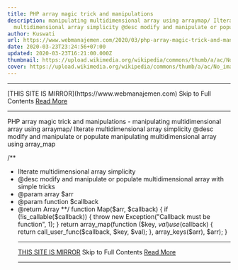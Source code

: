 ```yaml
---
title: PHP array magic trick and manipulations
description: manipulating multidimensional array using arraymap/ Ilterate
  multidimensional array simplicity @desc modify and manipulate or populate
author: Kuswati
url: https://www.webmanajemen.com/2020/03/php-array-magic-trick-and-manipulations.html
date: 2020-03-23T23:24:56+07:00
updated: 2020-03-23T16:21:00.000Z
thumbnail: https://upload.wikimedia.org/wikipedia/commons/thumb/a/ac/No_image_available.svg/2048px-No_image_available.svg.png
cover: https://upload.wikimedia.org/wikipedia/commons/thumb/a/ac/No_image_available.svg/2048px-No_image_available.svg.png
---
```


<hr/> [THIS SITE IS MIRROR](https://www.webmanajemen.com) Skip to Full Contents <a href="https://www.webmanajemen.com/2020/03/php-array-magic-trick-and-manipulations.html" rel="follow" class="button" id="read-more">Read More</a> <hr/> PHP array magic trick and manipulations - manipulating multidimensional array using arraymap/ Ilterate multidimensional array simplicity @desc modify and manipulate or populate manipulating multidimensional array using array_map

/**
* Ilterate multidimensional array simplicity
* @desc modify and manipulate or populate multidimensional array with simple tricks
* @param array $arr
* @param function $callback
* @return Array
**/
function Map($arr, $callback)
{  if (!is_callable($callback)) {
    throw new Exception("Callback must be function", 1);
  }
  return array_map(function ($key, $val) use ($callback) {
    return call_user_func($callback, $key, $val);
  }, array_keys($arr), $arr);
} <hr/> [THIS SITE IS MIRROR](https://www.webmanajemen.com) Skip to Full Contents <a href="https://www.webmanajemen.com/2020/03/php-array-magic-trick-and-manipulations.html" rel="follow" class="button" id="read-more">Read More</a> <hr/>